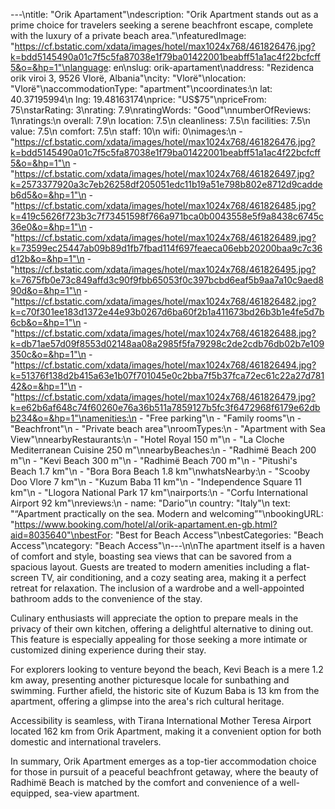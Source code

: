 ---\ntitle: "Orik Apartament"\ndescription: "Orik Apartment stands out as a prime choice for travelers seeking a serene beachfront escape, complete with the luxury of a private beach area."\nfeaturedImage: "https://cf.bstatic.com/xdata/images/hotel/max1024x768/461826476.jpg?k=bdd5145490a01c7f5c5fa87038e1f79ba01422001beabff51a1ac4f22bcfcff5&o=&hp=1"\nlanguage: en\nslug: orik-apartament\naddress: "Rezidenca orik viroi 3, 9526 Vlorë, Albania"\ncity: "Vlorë"\nlocation: "Vlorë"\naccommodationType: "apartment"\ncoordinates:\n  lat: 40.37195994\n  lng: 19.48163174\nprice: "US$75"\npriceFrom: 75\nstarRating: 3\nrating: 7.9\nratingWords: "Good"\nnumberOfReviews: 1\nratings:\n  overall: 7.9\n  location: 7.5\n  cleanliness: 7.5\n  facilities: 7.5\n  value: 7.5\n  comfort: 7.5\n  staff: 10\n  wifi: 0\nimages:\n  - "https://cf.bstatic.com/xdata/images/hotel/max1024x768/461826476.jpg?k=bdd5145490a01c7f5c5fa87038e1f79ba01422001beabff51a1ac4f22bcfcff5&o=&hp=1"\n  - "https://cf.bstatic.com/xdata/images/hotel/max1024x768/461826497.jpg?k=2573377920a3c7eb26258df205051edc11b19a51e798b802e8712d9caddeb6d5&o=&hp=1"\n  - "https://cf.bstatic.com/xdata/images/hotel/max1024x768/461826485.jpg?k=419c5626f723b3c7f73451598f766a971bca0b0043558e5f9a8438c6745c36e0&o=&hp=1"\n  - "https://cf.bstatic.com/xdata/images/hotel/max1024x768/461826489.jpg?k=73599ec25447ab09b89d1fb7fbad114f697feaeca06ebb20200baa9c7c36d12b&o=&hp=1"\n  - "https://cf.bstatic.com/xdata/images/hotel/max1024x768/461826495.jpg?k=7675fb0e73c849affd3c90f9fbb65053f0c397bcbd6eaf5b9aa7a10c9aed890d&o=&hp=1"\n  - "https://cf.bstatic.com/xdata/images/hotel/max1024x768/461826482.jpg?k=c70f301ee183d1372e44e93b0267d6ba60f2b1a411673bd26b3b1e4fe5d7b6cb&o=&hp=1"\n  - "https://cf.bstatic.com/xdata/images/hotel/max1024x768/461826488.jpg?k=db71ae57d09f8553d02148aa08a2985f5fa79298c2de2cdb76db02b7e109350c&o=&hp=1"\n  - "https://cf.bstatic.com/xdata/images/hotel/max1024x768/461826494.jpg?k=51376f138d2b415a63e1b07f701045e0c2bba7f5b37fca72ec61c22a27d78142&o=&hp=1"\n  - "https://cf.bstatic.com/xdata/images/hotel/max1024x768/461826479.jpg?k=e62b6af648c74f60260e76a36b511a7859127b5fc3f6472968f6179e62dbb234&o=&hp=1"\namenities:\n  - "Free parking"\n  - "Family rooms"\n  - "Beachfront"\n  - "Private beach area"\nroomTypes:\n  - "Apartment with Sea View"\nnearbyRestaurants:\n  - "Hotel Royal 150 m"\n  - "La Cloche Mediterranean Cuisine 250 m"\nnearbyBeaches:\n  - "Radhimë Beach 200 m"\n  - "Kevi Beach 300 m"\n  - "Radhimë Beach 700 m"\n  - "Pitushi's Beach 1.7 km"\n  - "Bora Bora Beach 1.8 km"\nwhatsNearby:\n  - "Scooby Doo Vlore 7 km"\n  - "Kuzum Baba 11 km"\n  - "Independence Square 11 km"\n  - "Llogora National Park 17 km"\nairports:\n  - "Corfu International Airport 92 km"\nreviews:\n  - name: "Dario"\n    country: "Italy"\n    text: "“Apartment practically on the sea. Modern and welcoming”"\nbookingURL: "https://www.booking.com/hotel/al/orik-apartament.en-gb.html?aid=8035640"\nbestFor: "Best for Beach Access"\nbestCategories: "Beach Access"\ncategory: "Beach Access"\n---\n\nThe apartment itself is a haven of comfort and style, boasting sea views that can be savored from a spacious layout. Guests are treated to modern amenities including a flat-screen TV, air conditioning, and a cozy seating area, making it a perfect retreat for relaxation. The inclusion of a wardrobe and a well-appointed bathroom adds to the convenience of the stay.

Culinary enthusiasts will appreciate the option to prepare meals in the privacy of their own kitchen, offering a delightful alternative to dining out. This feature is especially appealing for those seeking a more intimate or customized dining experience during their stay.

For explorers looking to venture beyond the beach, Kevi Beach is a mere 1.2 km away, presenting another picturesque locale for sunbathing and swimming. Further afield, the historic site of Kuzum Baba is 13 km from the apartment, offering a glimpse into the area's rich cultural heritage.

Accessibility is seamless, with Tirana International Mother Teresa Airport located 162 km from Orik Apartment, making it a convenient option for both domestic and international travelers.

In summary, Orik Apartment emerges as a top-tier accommodation choice for those in pursuit of a peaceful beachfront getaway, where the beauty of Radhimë Beach is matched by the comfort and convenience of a well-equipped, sea-view apartment.